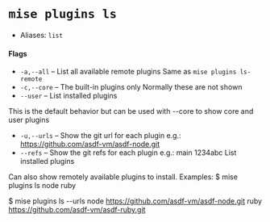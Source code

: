 # `mise plugins ls`
* Aliases: `list`

#### Flags

* `-a,--all` – List all available remote plugins
Same as `mise plugins ls-remote`
* `-c,--core` – The built-in plugins only
Normally these are not shown
* `--user` – List installed plugins

This is the default behavior but can be used with --core
to show core and user plugins
* `-u,--urls` – Show the git url for each plugin
e.g.: https://github.com/asdf-vm/asdf-node.git
* `--refs` – Show the git refs for each plugin
e.g.: main 1234abc
List installed plugins

Can also show remotely available plugins to install.
Examples:
  $ mise plugins ls
  node
  ruby

  $ mise plugins ls --urls
  node    https://github.com/asdf-vm/asdf-node.git
  ruby    https://github.com/asdf-vm/asdf-ruby.git
